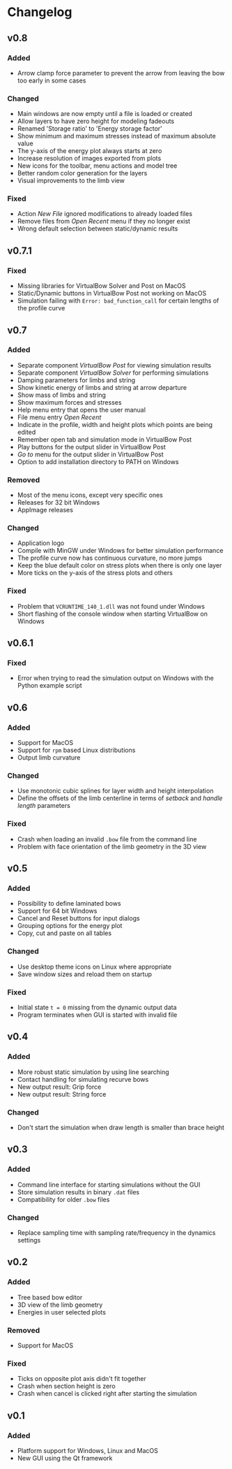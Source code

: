 # Changelog

## v0.8

### Added
* Arrow clamp force parameter to prevent the arrow from leaving the bow too early in some cases

### Changed
* Main windows are now empty until a file is loaded or created
* Allow layers to have zero height for modeling fadeouts
* Renamed 'Storage ratio' to 'Energy storage factor'
* Show minimum and maximum stresses instead of maximum absolute value
* The y-axis of the energy plot always starts at zero
* Increase resolution of images exported from plots
* New icons for the toolbar, menu actions and model tree
* Better random color generation for the layers
* Visual improvements to the limb view

### Fixed
* Action *New File* ignored modifications to already loaded files
* Remove files from *Open Recent* menu if they no longer exist
* Wrong default selection between static/dynamic results

## v0.7.1

### Fixed
* Missing libraries for VirtualBow Solver and Post on MacOS
* Static/Dynamic buttons in VirtualBow Post not working on MacOS
* Simulation failing with `Error: bad_function_call` for certain lengths of the profile curve

## v0.7

### Added
* Separate component *VirtualBow Post* for viewing simulation results
* Separate component *VirtualBow Solver* for performing simulations
* Damping parameters for limbs and string
* Show kinetic energy of limbs and string at arrow departure
* Show mass of limbs and string
* Show maximum forces and stresses
* Help menu entry that opens the user manual
* File menu entry *Open Recent*
* Indicate in the profile, width and height plots which points are being edited
* Remember open tab and simulation mode in VirtualBow Post
* Play buttons for the output slider in VirtualBow Post
* *Go to* menu for the output slider in VirtualBow Post
* Option to add installation directory to PATH on Windows

### Removed
* Most of the menu icons, except very specific ones
* Releases for 32 bit Windows
* AppImage releases

### Changed
* Application logo
* Compile with MinGW under Windows for better simulation performance
* The profile curve now has continuous curvature, no more jumps
* Keep the blue default color on stress plots when there is only one layer
* More ticks on the y-axis of the stress plots and others

### Fixed
* Problem that `VCRUNTIME_140_1.dll` was not found under Windows
* Short flashing of the console window when starting VirtualBow on Windows

## v0.6.1

### Fixed
* Error when trying to read the simulation output on Windows with the Python example script

## v0.6

### Added
* Support for MacOS
* Support for `rpm` based Linux distributions
* Output limb curvature

### Changed
* Use monotonic cubic splines for layer width and height interpolation
* Define the offsets of the limb centerline in terms of *setback* and *handle length* parameters

### Fixed
* Crash when loading an invalid `.bow` file from the command line
* Problem with face orientation of the limb geometry in the 3D view

## v0.5

### Added
* Possibility to define laminated bows
* Support for 64 bit Windows
* Cancel and Reset buttons for input dialogs
* Grouping options for the energy plot
* Copy, cut and paste on all tables

### Changed
* Use desktop theme icons on Linux where appropriate
* Save window sizes and reload them on startup

### Fixed
* Initial state `t = 0` missing from the dynamic output data
* Program terminates when GUI is started with invalid file

## v0.4

### Added
* More robust static simulation by using line searching
* Contact handling for simulating recurve bows
* New output result: Grip force
* New output result: String force

### Changed
* Don't start the simulation when draw length is smaller than brace height

## v0.3

### Added
* Command line interface for starting simulations without the GUI
* Store simulation results in binary `.dat` files
* Compatibility for older `.bow` files

### Changed
* Replace sampling time with sampling rate/frequency in the dynamics settings

## v0.2

### Added
* Tree based bow editor
* 3D view of the limb geometry
* Energies in user selected plots

### Removed
* Support for MacOS

### Fixed
* Ticks on opposite plot axis didn't fit together
* Crash when section height is zero
* Crash when cancel is clicked right after starting the simulation

## v0.1

### Added
* Platform support for Windows, Linux and MacOS
* New GUI using the Qt framework
